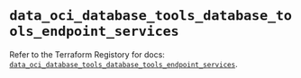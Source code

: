 # `data_oci_database_tools_database_tools_endpoint_services`

Refer to the Terraform Registory for docs: [`data_oci_database_tools_database_tools_endpoint_services`](https://registry.terraform.io/providers/oracle/oci/6.18.0/docs/data-sources/database_tools_database_tools_endpoint_services).
